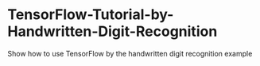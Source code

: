 # TensorFlow-Tutorial-by-Handwritten-Digit-Recognition
Show how to use TensorFlow by the handwritten digit recognition example 
